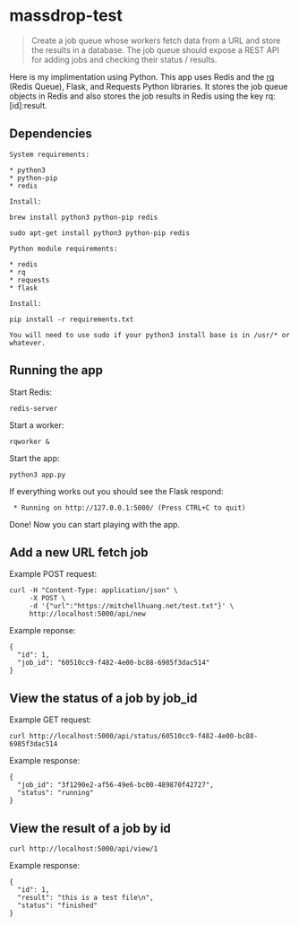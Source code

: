 # massdrop-test

> Create a job queue whose workers fetch data from a URL and store the results in a database.  The job queue should expose a REST API for adding jobs and checking their status / results.

Here is my implimentation using Python. This app uses Redis and the [rq](http://python-rq.org/) (Redis Queue), Flask, and Requests Python libraries. It stores the job queue objects in Redis and also stores the job results in Redis using the key rq:[id]:result.

## Dependencies

```
System requirements:

* python3
* python-pip
* redis

Install:

brew install python3 python-pip redis

sudo apt-get install python3 python-pip redis

Python module requirements:

* redis
* rq
* requests
* flask

Install:

pip install -r requirements.txt

You will need to use sudo if your python3 install base is in /usr/* or whatever.

```

## Running the app

Start Redis:

```
redis-server
```

Start a worker:

```
rqworker &
```

Start the app:

```
python3 app.py
```

If everything works out you should see the Flask respond:

```
 * Running on http://127.0.0.1:5000/ (Press CTRL+C to quit)
```

Done! Now you can start playing with the app.

## Add a new URL fetch job

Example POST request:

```
curl -H "Content-Type: application/json" \
     -X POST \
     -d '{"url":"https://mitchellhuang.net/test.txt"}' \
     http://localhost:5000/api/new
```

Example reponse:

```
{
  "id": 1,
  "job_id": "60510cc9-f482-4e00-bc88-6985f3dac514"
}
```

## View the status of a job by job_id

Example GET request:

```
curl http://localhost:5000/api/status/60510cc9-f482-4e00-bc88-6985f3dac514
```

Example response:

```
{
  "job_id": "3f1290e2-af56-49e6-bc00-489870f42727",
  "status": "running"
}
```

## View the result of a job by id

```
curl http://localhost:5000/api/view/1
```

Example response:

```
{
  "id": 1,
  "result": "this is a test file\n",
  "status": "finished"
}
```